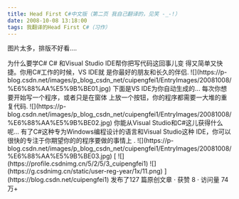 ```yaml
---
title: Head First C#中文版（第二页 我自己翻译的，见笑 -_-!）
date: 2008-10-08 13:18:00
tags: 我翻译的Head First C#（习作）
---
```

图片太多，排版不好看....

<?xml:namespace prefix = o ns = "urn:schemas-microsoft-com:office:office" />

为什么要学C#

C#  和Visual Studio IDE帮你把写代码这回事儿变

得又简单又快捷。你用C#工作的时候，VS IDE就

是你最好的朋友和长久的伴侣.

![](https://p-blog.csdn.net/images/p_blog_csdn_net/cuipengfei1/EntryImages/20081008/%E6%88%AA%E5%9B%BE01.jpg)

下面是VS IDE为你自动生成的...

每次你想要开始写一个程序，或者只是在窗体

上放一个按钮，你的程序都需要一大堆的重复代码.

![](https://p-blog.csdn.net/images/p_blog_csdn_net/cuipengfei1/EntryImages/20081008/%E6%88%AA%E5%9B%BE02.jpg)

你能从Visual Studio和C#这儿获得什么呢...

有了C#这种专为Windows编程设计的语言和Visual Studio这种

IDE，你可以很快的专注于你期望你的的程序要做的事情上  .

![](https://p-blog.csdn.net/images/p_blog_csdn_net/cuipengfei1/EntryImages/20081008/%E6%88%AA%E5%9B%BE03.jpg)



[ ![](https://profile.csdnimg.cn/5/2/5/3_cuipengfei1)
![](https://g.csdnimg.cn/static/user-reg-year/1x/11.png)
](https://blog.csdn.net/cuipengfei1)



发布了127 篇原创文章  ·  获赞 8  ·  访问量 74万+

